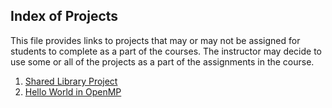## Index of Projects

This file provides links to projects that may or may not be assigned for students to complete as a part of the courses. The
instructor may decide to use some or all of the projects as a part of the assignments in the course.

1. [Shared Library Project](https://jvkoebbe.github.io/math4610/projects/sharedLibraryProject/sharedLibraryProject)
2. [Hello World in OpenMP](https://jvkoebbe.github.io/math4610/projects/helloWorldOpenmpProject)
